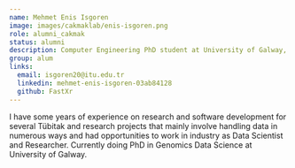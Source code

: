 ```yaml
---
name: Mehmet Enis Isgoren
image: images/cakmaklab/enis-isgoren.png
role: alumni_cakmak
status: alumni
description: Computer Engineering PhD student at University of Galway, Ireland
group: alum
links:
  email: isgoren20@itu.edu.tr
  linkedin: mehmet-enis-isgoren-03ab84128
  github: FastXr
---
```


I have some years of experience on research and software development for several Tübitak and research projects that mainly involve handling data in numerous ways and had opportunities to work in industry as Data Scientist and Researcher. Currently doing PhD in Genomics Data Science at University of Galway.